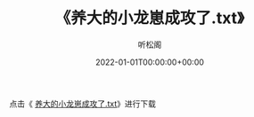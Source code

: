 ﻿---
title:  《养大的小龙崽成攻了.txt》
date:   2022-01-01T00:00:00+00:00
author: 听松阁
layout: post
permalink: /养大的小龙崽成攻了/
categories: 小说
tags: [小说]
---

点击《 [养大的小龙崽成攻了.txt](http://img.660000.xyz/bookstukust/book/bntxt/10/养大的小龙崽成攻了.txt)》进行下载